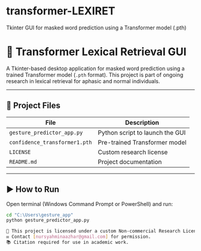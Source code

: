 # transformer-LEXIRET
Tkinter GUI for masked word prediction using a Transformer model (.pth)

# 🧠 Transformer Lexical Retrieval GUI

A Tkinter-based desktop application for masked word prediction using a trained Transformer model (`.pth` format). This project is part of ongoing research in lexical retrieval for aphasic and normal individuals.

---

## 📁 Project Files

| File | Description |
|------|-------------|
| `gesture_predictor_app.py` | Python script to launch the GUI |
| `confidence_transformer1.pth` | Pre-trained Transformer model |
| `LICENSE` | Custom research license |
| `README.md` | Project documentation |

---

## ▶️ How to Run

Open terminal (Windows Command Prompt or PowerShell) and run:

```bash
cd "C:\Users\gesture_app"
python gesture_predictor_app.py

📄 This project is licensed under a custom Non-commercial Research License.  
✉️ Contact [nursyahminaazhar@gmail.com] for permission.  
📚 Citation required for use in academic work.  
